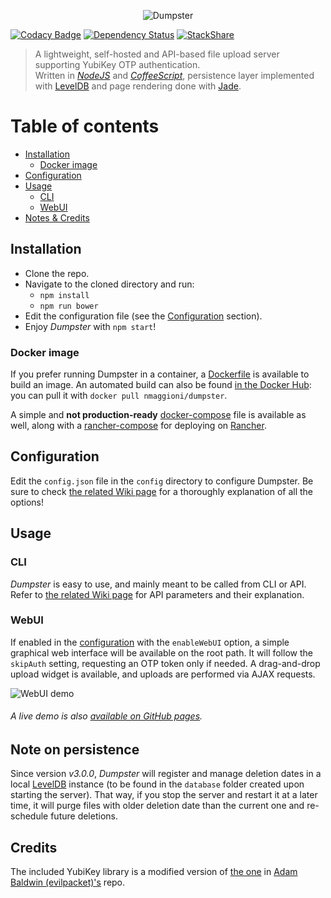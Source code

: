<p align="center">
  <img src="https://nmaggioni.github.io/dumpster/dumpster_logo_small.png" alt="Dumpster"/>
</p>

[![Codacy Badge](https://api.codacy.com/project/badge/grade/29b49730fea944feb66f85f73f4c858f)](https://www.codacy.com/app/nmaggioni/Dumpster)  [![Dependency Status](https://david-dm.org/nmaggioni/dumpster.svg)](https://david-dm.org/nmaggioni/dumpster) [![StackShare](http://img.shields.io/badge/tech-stack-0690fa.svg?style=flat)](http://stackshare.io/nmaggioni/dumpster) 
> A lightweight, self-hosted and API-based file upload server supporting YubiKey OTP authentication.<br> Written in [*NodeJS*][5] and [*CoffeeScript*][6], persistence layer implemented with [LevelDB][7] and page rendering done with [Jade][8].

# Table of contents
+ [Installation](#installation)
  - [Docker image](#docker-image)
+ [Configuration](#configuration)
+ [Usage](#usage)
  - [CLI](#cli)
  - [WebUI](#webui)
+ [Notes & Credits](#note-on-persistence)

## Installation
+ Clone the repo.
+ Navigate to the cloned directory and run:
  - `npm install`
  - `npm run bower`
+ Edit the configuration file (see the [Configuration](#configuration) section).
+ Enjoy *Dumpster* with `npm start`!

### Docker image
If you prefer running Dumpster in a container, a [Dockerfile](Dockerfile) is available to build an image.
An automated build can also be found [in the Docker Hub][9]: you can pull it with `docker pull nmaggioni/dumpster`.

A simple and **not production-ready** [docker-compose](docker-compose.yml) file is available as well, along with a [rancher-compose](rancher-compose.yml) for deploying on [Rancher](http://rancher.com/).

## Configuration
Edit the `config.json` file in the `config` directory to configure Dumpster. Be sure to check [the related Wiki page][3] for a thoroughly explanation of all the options!

## Usage
### CLI
*Dumpster* is easy to use, and mainly meant to be called from CLI or API. Refer to [the related Wiki page][4] for API parameters and their explanation.

### WebUI
If enabled in the [configuration](#configuration) with the `enableWebUI` option, a simple graphical web interface will be available on the root path. It will follow the `skipAuth` setting, requesting an OTP token only if needed. A drag-and-drop upload widget is available, and uploads are performed via AJAX requests.

![WebUI demo](https://nmaggioni.github.io/dumpster/dumpster.png)

###### A live demo is also [available on GitHub pages][10].

## Note on persistence
Since version *v3.0.0*, *Dumpster* will register and manage deletion dates in a local [LevelDB][7] instance (to be found in the `database` folder created upon starting the server). That way, if you stop the server and restart it at a later time, it will purge files with older deletion date than the current one and re-schedule future deletions.

## Credits
The included YubiKey library is a modified version of [the one][1] in [Adam Baldwin (evilpacket)'s][2] repo.

[1]: https://github.com/evilpacket/node-yubikey
[2]: https://github.com/evilpacket
[3]: https://github.com/nmaggioni/Dumpster/wiki/Configuration
[4]: https://github.com/nmaggioni/Dumpster/wiki/API-or-CLI-usage
[5]: https://nodejs.org/en/
[6]: http://coffeescript.org/
[7]: http://leveldb.org/
[8]: http://jade-lang.com/
[9]: https://hub.docker.com/r/nmaggioni/dumpster/
[10]: https://nmaggioni.github.io/dumpster/
